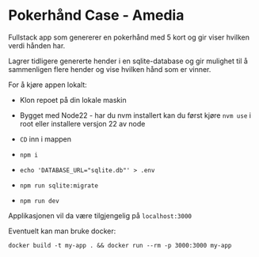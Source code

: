 # Pokerhånd Case - Amedia

Fullstack app som genererer en pokerhånd med 5 kort og gir viser hvilken verdi hånden har.

Lagrer tidligere genererte hender i en sqlite-database og gir mulighet til å sammenligen flere hender og vise hvilken hånd som er vinner.

For å kjøre appen lokalt:

- Klon repoet på din lokale maskin

- Bygget med Node22 - har du nvm installert kan du først kjøre `nvm use` i root eller installere versjon 22 av node

- `CD` inn i mappen
- `npm i`
- `echo 'DATABASE_URL="sqlite.db"' > .env`
- `npm run sqlite:migrate`
- `npm run dev`

Applikasjonen vil da være tilgjengelig på `localhost:3000`

Eventuelt kan man bruke docker:

`docker build -t my-app . && docker run --rm -p 3000:3000 my-app`
